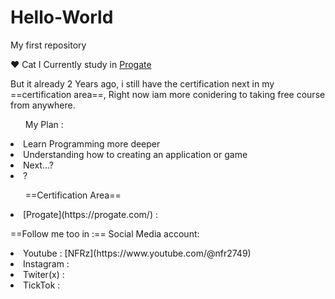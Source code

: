 # Hello-World
My first repository

:heart: Cat 
I Currently study in [Progate](https://progate.com/)
  <p>But it already 2 Years ago, i still have the certification next in my ==certification area==, Right now iam more conidering to taking free course from anywhere.</p>


<ul>My Plan :</ul>
 <li>Learn Programming more deeper</li>
 <li>Understanding how to creating an application or game</li>
 <li>Next...?</li>
 <li>?</li>

<ul>==Certification Area==</ul>
  <li>[Progate](https://progate.com/) : </li>



==Follow me too in :==
Social Media account:
  <li>Youtube   : [NFRz](https://www.youtube.com/@nfr2749)</li>
  <li>Instagram : </li>
  <li>Twiter(x) : </li>
  <li>TickTok   : </li>


